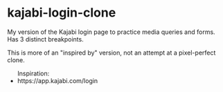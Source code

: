 # kajabi-login-clone

<p>My version of the Kajabi login page to practice media queries and forms. Has 3 distinct breakpoints.</p>

<p>This is more of an "inspired by" version, not an attempt at a pixel-perfect clone.</p>

<ul> Inspiration:
  <li>https://app.kajabi.com/login</li>
</ul>
